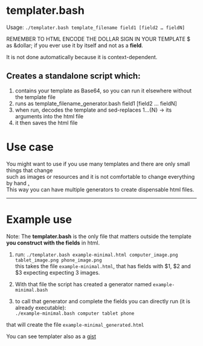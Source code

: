 templater.bash
=======

Usage: `./templater.bash template_filename field1 [field2 … fieldN]`

REMEMBER TO HTML ENCODE THE DOLLAR SIGN IN YOUR TEMPLATE $ as \&dollar; if you ever use it by itself and not as a **field**.  

It is not done automatically because it is context-dependent.

## Creates a standalone script which:
  1. contains your template as Base64, so you can run it elsewhere without the template file  
  2. runs as template_filename_generator.bash field1 \[field2 … fieldN]  
  3. when run, decodes the template and sed-replaces ${1}…${N} → its arguments into the html file  
  4. it then saves the html file  

# Use case
You might want to use if you use many templates and there are only small things that change  
such as images or resources and it is not comfortable to change everything by hand [.](Yeah+sup+browski)  
This way you can have multiple generators to create dispensable html files.

---
# Example use

Note: The **templater.bash** is the only file that matters outside the template **you construct with the fields** in html.

1. run: `./templater.bash example-minimal.html computer_image.png tablet_image.png phone_image.png`  
this takes the file `example-minimal.html`, that has fields with $1, $2 and $3 expecting expecting 3 images.

2. With that file the script has created a generator named `example-minimal.bash`

3. to call that generator and complete the fields you can directly run (it is already executable):  
`./example-minimal.bash computer tablet phone`  

that will create the file `example-minimal_generated.html`

You can see templater also as a [gist](https://gist.github.com/Ego2509/021830d49c82e181176f9e8e9d17eb97)

